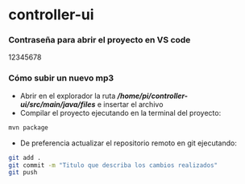 # controller-ui

### Contraseña para abrir el proyecto en VS code
12345678

### Cómo subir un nuevo mp3
* Abrir en el explorador la ruta ***/home/pi/controller-ui/src/main/java/files*** e insertar el archivo
* Compilar el proyecto ejecutando en la terminal del proyecto:
```bash
mvn package
```
* De preferencia actualizar el repositorio remoto en git ejecutando:
```bash
git add .
git commit -m "Titulo que describa los cambios realizados"
git push
```

